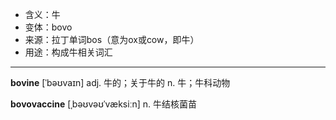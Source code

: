 - <span class="definition">含义：牛</span>
- <span class="definition">变体：bovo</span>
- <span class="definition">来源：拉丁单词bos（意为ox或cow，即牛）</span>
- <span class="definition">用途：构成牛相关词汇</span>

---

<span class="vocabulary">**bovine**</span> [ˈbəʊvaɪn] adj. 牛的；关于牛的 n. 牛；牛科动物

<span class="vocabulary">**bovovaccine**</span> [ˌbəʊvəʊˈvæksiːn] n. 牛结核菌苗


